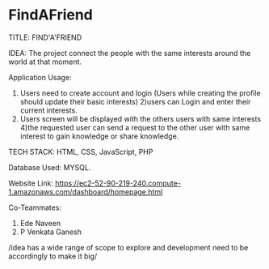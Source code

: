 # FindAFriend
TITLE: FIND'A'FRIEND

IDEA: The project connect the people with the same interests around the world at that moment.

Application Usage: 
1) Users need to create account and login (Users while creating the profile should update their basic interests) 
2)users can Login and enter their current interests. 
3) Users screen will be displayed with the others users with same interests 
4)the requested user can send a request to the other user with same interest to gain knowledge or share knowledge.

TECH STACK: HTML, CSS, JavaScript, PHP

Database Used: MYSQL.

Website Link: https://ec2-52-90-219-240.compute-1.amazonaws.com/dashboard/homepage.html

Co-Teammates:
1. Ede Naveen
2. P Venkata Ganesh

/idea has a wide range of scope to explore and development need to be accordingly to make it big/
